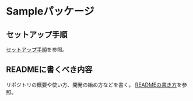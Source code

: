 # Sampleパッケージ

## セットアップ手順

[セットアップ手順](https://enechain.atlassian.net/wiki/spaces/ENECHAIN/pages/983053/Python)を参照。

## READMEに書くべき内容

リポジトリの概要や使い方、開発の始め方などを書く。
[READMEの書き方](https://deeeet.com/writing/2014/07/31/readme/)を参照。 
